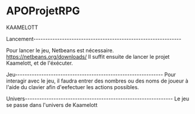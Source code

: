 # APOProjetRPG
KAAMELOTT

Lancement--------------------------------------------------------------

Pour lancer le jeu, Netbeans est nécessaire.
https://netbeans.org/downloads/
Il suffit ensuite de lancer le projet Kaamelott, 
et de l'éxécuter.


Jeu--------------------------------------------------------------
Pour interagir avec le jeu, il faudra entrer des nombres ou des noms de joueur à l'aide du clavier afin d'eefectuer les actions possibles.

Univers--------------------------------------------------------------
Le jeu se passe dans l'univers de Kaamelott